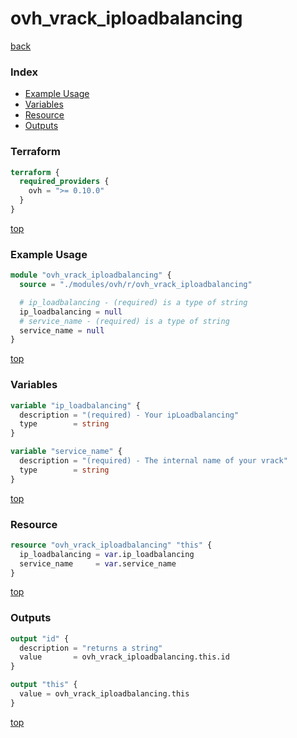 # ovh_vrack_iploadbalancing

[back](../ovh.md)

### Index

- [Example Usage](#example-usage)
- [Variables](#variables)
- [Resource](#resource)
- [Outputs](#outputs)

### Terraform

```terraform
terraform {
  required_providers {
    ovh = ">= 0.10.0"
  }
}
```

[top](#index)

### Example Usage

```terraform
module "ovh_vrack_iploadbalancing" {
  source = "./modules/ovh/r/ovh_vrack_iploadbalancing"

  # ip_loadbalancing - (required) is a type of string
  ip_loadbalancing = null
  # service_name - (required) is a type of string
  service_name = null
}
```

[top](#index)

### Variables

```terraform
variable "ip_loadbalancing" {
  description = "(required) - Your ipLoadbalancing"
  type        = string
}

variable "service_name" {
  description = "(required) - The internal name of your vrack"
  type        = string
}
```

[top](#index)

### Resource

```terraform
resource "ovh_vrack_iploadbalancing" "this" {
  ip_loadbalancing = var.ip_loadbalancing
  service_name     = var.service_name
}
```

[top](#index)

### Outputs

```terraform
output "id" {
  description = "returns a string"
  value       = ovh_vrack_iploadbalancing.this.id
}

output "this" {
  value = ovh_vrack_iploadbalancing.this
}
```

[top](#index)